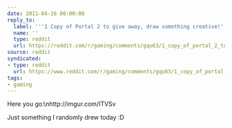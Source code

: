 ```yaml
---
date: 2011-04-16 00:00:00
reply_to:
  label: '''1 Copy of Portal 2 to give away, draw something creative!'' on /r/gaming'
  name: ''
  type: reddit
  url: https://reddit.com/r/gaming/comments/gqu63/1_copy_of_portal_2_to_give_away_draw_something/
source: reddit
syndicated:
- type: reddit
  url: https://www.reddit.com/r/gaming/comments/gqu63/1_copy_of_portal_2_to_give_away_draw_something/c1pkum6/
tags:
- gaming
---
```


Here you go:\nhttp://imgur.com/ITVSv

Just something I randomly drew today :D